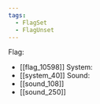 ```yaml
---
tags:
  - FlagSet
  - FlagUnset
---
```

Flag:
- [[flag_10598]]
System:
- [[system_40]]
Sound:
- [[sound_108]]
- [[sound_250]]
